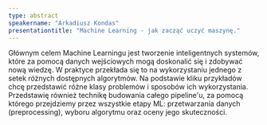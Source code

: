 ```yaml
---
type: abstract
speakername: "Arkadiusz Kondas"
presentationtitle: "Machine Learning - jak zacząć uczyć maszynę."
---
```


Głównym celem Machine Learningu jest tworzenie inteligentnych systemów, które za pomocą danych wejściowych mogą doskonalić się i zdobywać nową wiedzę. W praktyce przekłada się to na wykorzystaniu jednego z setek różnych dostępnych algorytmów. Na podstawie kliku przykładów chcę przedstawić różne klasy problemów i sposobów ich wykorzystania. Przedstawię również technikę budowania całego pipeline'u, za pomocą którego przejdziemy przez wszystkie etapy ML: przetwarzania danych (preprocessing), wyboru algorytmu oraz oceny jego skuteczności.
